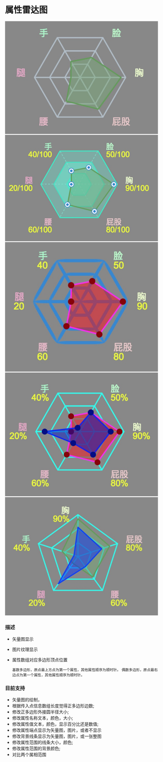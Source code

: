 # 属性雷达图
![github 1](https://github.com/BlackStar0313/gameToolkits/blob/master/imgPreview/ctrRadar1.png?raw=true)
![github 1](https://github.com/BlackStar0313/gameToolkits/blob/master/imgPreview/ctrRadar2.png?raw=true)
![github 1](https://github.com/BlackStar0313/gameToolkits/blob/master/imgPreview/ctrRadar3.png?raw=true)
![github 1](https://github.com/BlackStar0313/gameToolkits/blob/master/imgPreview/ctrRadar4.png?raw=true)
![github 1](https://github.com/BlackStar0313/gameToolkits/blob/master/imgPreview/ctrRadar5.png?raw=true)

### 描述
- 矢量图显示
- 图片纹理显示
- 属性数组对应多边形顶点位置

	`基数多边形，原点最上方点为第一个属性，其他属性顺序为顺时针。`
	`偶数多边形，原点最右边点为第一个属性，其他属性顺序为顺时针。`

### 目前支持
- 矢量图的绘制，
- 根据传入点信息数组长度觉得正多边形边数;
- 修改正多边形外接圆半径大小;
- 修改属性名称文本，颜色，大小;
- 修改属性值文本，颜色，显示百分比还是数值;
- 修改属性端点显示为矢量图，图片，或者不显示
- 修改背景线条显示为矢量图，图片，或一张整图
- 修改属性范围的线条大小，颜色;
- 修改属性范围的背景颜色;
- 对比两个属相范围

